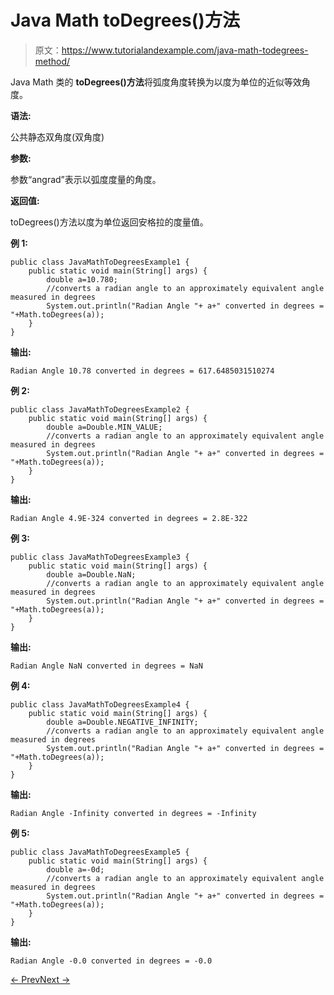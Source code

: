 # Java Math toDegrees()方法

> 原文：<https://www.tutorialandexample.com/java-math-todegrees-method/>

Java Math 类的 **toDegrees()方法**将弧度角度转换为以度为单位的近似等效角度。

**语法:**

公共静态双角度(双角度)

**参数:**

参数“angrad”表示以弧度度量的角度。

**返回值:**

toDegrees()方法以度为单位返回安格拉的度量值。

**例 1:**

```
public class JavaMathToDegreesExample1 {
    public static void main(String[] args) {
        double a=10.780;
        //converts a radian angle to an approximately equivalent angle measured in degrees
        System.out.println("Radian Angle "+ a+" converted in degrees = "+Math.toDegrees(a));
    }
}
```

**输出:**

```
Radian Angle 10.78 converted in degrees = 617.6485031510274
```

**例 2:**

```
public class JavaMathToDegreesExample2 {
    public static void main(String[] args) {
        double a=Double.MIN_VALUE;
        //converts a radian angle to an approximately equivalent angle measured in degrees
        System.out.println("Radian Angle "+ a+" converted in degrees = "+Math.toDegrees(a));
    }
}
```

**输出:**

```
Radian Angle 4.9E-324 converted in degrees = 2.8E-322
```

**例 3:**

```
public class JavaMathToDegreesExample3 {
    public static void main(String[] args) {
        double a=Double.NaN;
        //converts a radian angle to an approximately equivalent angle measured in degrees
        System.out.println("Radian Angle "+ a+" converted in degrees = "+Math.toDegrees(a));
    }
}
```

**输出:**

```
Radian Angle NaN converted in degrees = NaN
```

**例 4:**

```
public class JavaMathToDegreesExample4 {
    public static void main(String[] args) {
        double a=Double.NEGATIVE_INFINITY;
        //converts a radian angle to an approximately equivalent angle measured in degrees
        System.out.println("Radian Angle "+ a+" converted in degrees = "+Math.toDegrees(a));
    }
}
```

**输出:**

```
Radian Angle -Infinity converted in degrees = -Infinity
```

**例 5:**

```
public class JavaMathToDegreesExample5 {
    public static void main(String[] args) {
        double a=-0d;
        //converts a radian angle to an approximately equivalent angle measured in degrees
        System.out.println("Radian Angle "+ a+" converted in degrees = "+Math.toDegrees(a));
    }
}

```

**输出:**

```
Radian Angle -0.0 converted in degrees = -0.0
```

[← Prev](https://www.tutorialandexample.com/java-math-tanh-method/)[Next →](https://www.tutorialandexample.com/java-math-tointexact-method/)